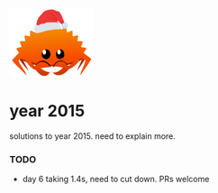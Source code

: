 <img src="../.assets/christmas_ferris.png" width="150px"/>

# year 2015

solutions to year 2015. need to explain more.


### TODO 
+ day 6 taking 1.4s, need to cut down. PRs welcome
